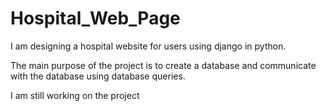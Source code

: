 # Hospital_Web_Page

I am designing a hospital website for users using django in python. 

The main purpose of the project is to create a database and communicate with the database using database queries.

I am still working on the project
